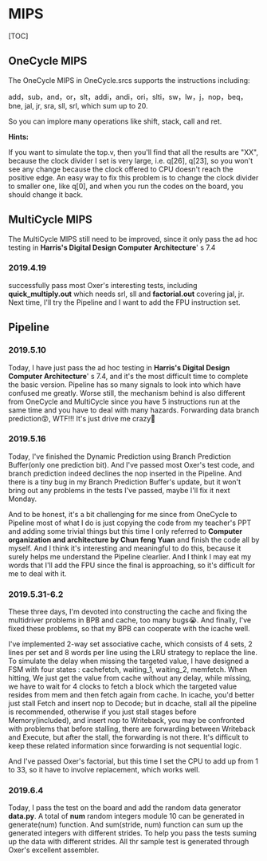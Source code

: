 # MIPS

[TOC]



## OneCycle MIPS

The OneCycle MIPS in OneCycle.srcs supports the instructions including:

add，sub，and，or，slt，addi，andi，ori，slti，sw，lw，j，nop，beq，bne,  jal,  jr,  sra,  sll,  srl, which sum up to 20.

So you can implore many operations like shift, stack, call and ret.

**Hints:**

If you want to simulate the top.v, then you'll find that all the results are "XX", because the clock divider I set is very large, i.e. q[26], q[23], so you won't see any change because the clock offered to CPU doesn't reach the positive edge. An easy way to fix this problem is to change the clock divider to smaller one, like q[0], and when you run the codes on the board, you should change it back.



## MultiCycle MIPS

The MultiCycle MIPS still need to be improved, since it only pass the ad hoc testing in **Harris's Digital Design Computer Architecture**' s 7.4

### 2019.4.19

successfully pass most <a style="text-decoration:none;" href="https://github.com/Oxer11/MIPS/tree/master/Assembler/example">Oxer's interesting tests</a>, including **quick_multiply.out** which needs srl, sll and **factorial.out** covering jal, jr. Next time, I'll try the Pipeline and I want to add the FPU instruction set.



## Pipeline

### 2019.5.10

Today, I have just pass the ad hoc testing in **Harris's Digital Design Computer Architecture**' s 7.4, and it's the most difficult time to complete the basic version. Pipeline has so many signals to  look into which have confused me greatly. Worse still, the mechanism behind is also different from OneCycle and MultiCycle since you have 5 instructions run at the same time and you have to deal with many hazards. Forwarding data branch prediction😵, WTF!!! It's just drive me crazy🤬

### 2019.5.16

Today, I've finished the Dynamic Prediction using Branch Prediction Buffer(only one prediction bit). And I've passed most <a style="text-decoration:none;" href="https://github.com/Oxer11/MIPS/tree/master/Assembler/example">Oxer's test code</a>, and branch prediction indeed declines the nop inserted in the Pipeline. And there is a tiny bug in my Branch Prediction Buffer's update, but it won't bring out any problems in the tests I've passed, maybe I'll fix it next Monday. 

And to be honest, it's a bit challenging for me since from OneCycle to Pipeline most of what I do is just copying the code from my teacher's PPT and adding some trivial things but this time I only referred to **Computer organization and architecture by Chun feng Yuan** and finish the code all by myself. And I think it's interesting and meaningful to do this, because it surely helps me understand the Pipeline clearlier. And I think I may eat my words that I'll add the FPU since the final is approaching, so it's difficult for me to deal with it.

### 2019.5.31-6.2

These three days, I'm devoted into constructing the cache and fixing the multidriver problems in BPB and cache, too many bugs😭. And finally, I've fixed these problems, so that my BPB can cooperate with the icache well. 

I've implemented 2-way set associative cache, which consists of 4 sets, 2 lines per set and 8 words per line using the LRU strategy to replace the line. To simulate the delay when missing the targeted value, I have designed a FSM with four states : cachefetch, waiting_1, waiting_2, memfetch. When hitting, We just get the value from cache without any delay, while missing, we have to wait for 4 clocks to fetch a block which the targeted value resides from mem and then fetch again from cache. In icache, you'd better just stall Fetch and insert nop to Decode; but in dcache, stall all the pipeline is recommended, otherwise if you just stall stages before Memory(included), and insert nop to Writeback, you may be confronted with problems that before stalling, there are forwarding between Writeback and Execute, but after the stall, the forwarding is not there. It's difficult to keep these related information since forwarding is not sequential logic.

And I've passed <a style="text-decoration:none;" href="https://github.com/Oxer11/MIPS/tree/master/Assembler/example/factorial.out">Oxer's factorial</a>, but this time I set the CPU to add up from 1 to 33, so it have to involve replacement, which works well.

### 2019.6.4

Today, I pass the test on the board and add the random data generator **data.py**. A total of **num** random integers module 10 can be generated in generate(num) function. And sum(stride, num) function can sum up the generated integers with different strides. To help you pass the tests suming up the data with different strides. All thr sample test is generated through <a style="text-decoration:none;" href="https://github.com/Oxer11/MIPS/tree/master/Assembler/assembler.py">Oxer's excellent assembler</a>.